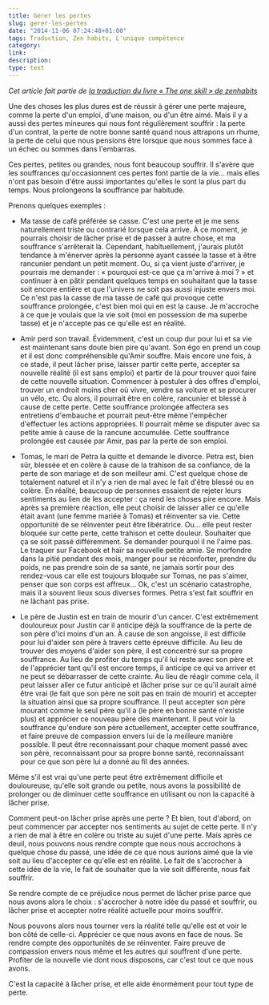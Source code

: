 ```yaml
---
title: Gérer les pertes
slug: gerer-les-pertes
date: "2014-11-06 07:24:48+01:00"
tags: Traduction, Zen habits, L'unique compétence
category: 
link: 
description: 
type: text
---
```


_Cet article fait partie de [la traduction du livre « The one skill » de zenhabits](/blog/traduction-du-livre-the-one-skill-de-zenhabits/)_

Une des choses les plus dures est de réussir à gérer une perte majeure, comme la perte d'un emploi, d'une maison, ou d'un être aimé. Mais il y a aussi des pertes mineures qui nous font régulièrement souffrir : la perte d'un contrat, la perte de notre bonne santé quand nous attrapons un rhume, la perte de celui que nous pensions être lorsque que nous sommes face à un échec ou sommes dans l'embarras.
<!-- TEASER_END -->
Ces pertes, petites ou grandes, nous font beaucoup souffrir. Il s'avère que les souffrances qu'occasionnent ces pertes font partie de la vie… mais elles n'ont pas besoin d'être aussi importantes qu'elles le sont la plus part du temps. Nous prolongeons la souffrance par habitude.

Prenons quelques exemples :

- Ma tasse de café préférée se casse. C'est une perte et je me sens naturellement triste ou contrarié lorsque cela arrive. À ce moment, je pourrais choisir de lâcher prise et de passer à autre chose, et ma souffrance s'arrêterait là. Cependant, habituellement, j'aurais plutôt tendance à m'énerver après la personne ayant cassée la tasse et à être rancunier pendant un petit moment. Ou, si ça vient juste d'arriver, je pourrais me demander : « pourquoi est-ce que ça m'arrive à moi ? » et continuer à en pâtir pendant quelques temps en souhaitant que la tasse soit encore entière et que l'univers ne soit pas aussi injuste envers moi. Ce n'est pas la casse de ma tasse de café qui provoque cette souffrance prolongée, c'est bien moi qui en est la cause. Je m'accroche à ce que je voulais que la vie soit (moi en possession de ma superbe tasse) et je n'accepte pas ce qu'elle est en réalité.

- Amir perd son travail. Évidemment, c'est un coup dur pour lui et sa vie est maintenant sans doute bien pire qu'avant. Son égo en prend un coup et il est donc compréhensible qu'Amir souffre. Mais encore une fois, à ce stade, il peut lâcher prise, laisser partir cette perte, accepter sa nouvelle réalité (il est sans emploi) et partir de là pour trouver quoi faire de cette nouvelle situation. Commencer à postuler à des offres d'emploi, trouver un endroit moins cher où vivre, vendre sa voiture et se procurer un vélo, etc. Ou alors, il pourrait être en colère, rancunier et blessé à cause de cette perte. Cette souffrance prolongée affectera ses entretiens d'embauche et pourrait peut-être même l'empêcher d'effectuer les actions appropriées. Il pourrait même se disputer avec sa petite amie à cause de la rancune accumulée. Cette souffrance prolongée est causée par Amir, pas par la perte de son emploi.

- Tomas, le mari de Petra la quitte et demande le divorce. Petra est, bien sûr, blessée et en colère à cause de la trahison de sa confiance, de la perte de son mariage et de son meilleur ami. C'est quelque chose de totalement naturel et il n'y a rien de mal avec le fait d'être blessé ou en colère. En réalité, beaucoup de personnes essaient de rejeter leurs sentiments au lien de les accepter : ça rend les choses pire encore. Mais après sa première réaction, elle peut choisir de laisser aller ce qu'elle était avant (une femme mariée à Tomas) et réinventer sa vie. Cette opportunité de se réinventer peut être libératrice. Ou… elle peut rester bloquée sur cette perte, cette trahison et cette douleur. Souhaiter que ça se soit passé différemment. Se demander pourquoi il ne l'aime pas. Le traquer sur Facebook et haïr sa nouvelle petite amie. Se morfondre dans la pitié pendant des mois, manger pour se réconforter, prendre du poids, ne pas prendre soin de sa santé, ne jamais sortir pour des rendez-vous car elle est toujours bloquée sur Tomas, ne pas s'aimer, penser que son corps est affreux… Ok, c'est un scénario catastrophe, mais il a souvent lieux sous diverses formes. Petra s'est fait souffrir en ne lâchant pas prise.

- Le père de Justin est en train de mourir d'un cancer. C'est extrêmement douloureux pour Justin car il anticipe déjà la souffrance de la perte de son père d'ici moins d'un an. À cause de son angoisse, il est difficile pour lui d'aider son père à travers cette épreuve difficile. Au lieu de trouver des moyens d'aider son père, il est concentré sur sa propre souffrance. Au lieu de profiter du temps qu'il lui reste avec son père et de l'apprécier tant qu'il est encore temps, il anticipe ce qui va arriver et ne peut se débarrasser de cette crainte. Au lieu de réagir comme cela, il peut laisser aller ce futur anticipé et lâcher prise sur ce qu'il aurait aimé être vrai (le fait que son père ne soit pas en train de mourir) et accepter la situation ainsi que sa propre souffrance. Il peut accepter son père mourant comme le seul père qu'il a (le père en bonne santé n'existe plus) et apprécier ce nouveau père dès maintenant. Il peut voir la souffrance qu'endure son père actuellement, accepter cette souffrance, et faire preuve de compassion envers lui de la meilleure manière possible. Il peut être reconnaissant pour chaque moment passé avec son père, reconnaissant pour sa propre bonne santé, reconnaissant pour ce que son père lui a donné au fil des années.

Même s'il est vrai qu'une perte peut être extrêmement difficile et douloureuse, qu'elle soit grande ou petite, nous avons la possibilité de prolonger ou de diminuer cette souffrance en utilisant ou non la capacité à lâcher prise.

Comment peut-on lâcher prise après une perte ? Et bien, tout d'abord, on peut commencer par accepter nos sentiments au sujet de cette perte. Il n'y a rien de mal à être en colère ou triste au sujet d'une perte. Mais après ce deuil, nous pouvons nous rendre compte que nous nous accrochons à quelque chose du passé, une idée de ce que nous aurions aimé que la vie soit au lieu d'accepter ce qu'elle est en réalité. Le fait de s'accrocher à cette idée de la vie, le fait de souhaiter que la vie soit différente, nous fait souffrir.

Se rendre compte de ce préjudice nous permet de lâcher prise parce que nous avons alors le choix : s'accrocher à notre idée du passé et souffrir, ou lâcher prise et accepter notre réalité actuelle pour moins souffrir.

Nous pouvons alors nous tourner vers la réalité telle qu'elle est et voir le bon côté de celle-ci. Apprécier ce que nous avons en face de nous. Se rendre compte des opportunités de se réinventer. Faire preuve de compassion envers nous même et les autres qui souffrent d'une perte. Profiter de la nouvelle vie dont nous disposons, car c'est tout ce que nous avons.

C'est la capacité à lâcher prise, et elle aide énormément pour tout type de perte.


